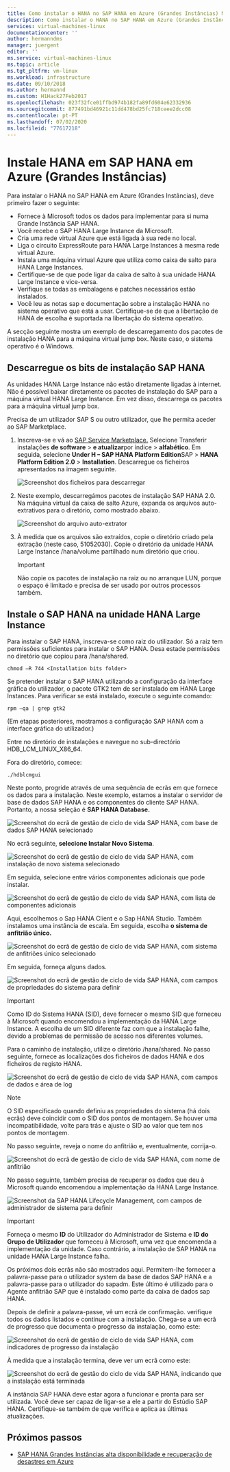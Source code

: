 ```yaml
---
title: Como instalar o HANA no SAP HANA em Azure (Grandes Instâncias) Microsoft Docs
description: Como instalar o HANA no SAP HANA em Azure (Grandes Instâncias).
services: virtual-machines-linux
documentationcenter: ''
author: hermanndms
manager: juergent
editor: ''
ms.service: virtual-machines-linux
ms.topic: article
ms.tgt_pltfrm: vm-linux
ms.workload: infrastructure
ms.date: 09/10/2018
ms.author: hermannd
ms.custom: H1Hack27Feb2017
ms.openlocfilehash: 023f32fce01ffbd974b182fa89fd604e62332936
ms.sourcegitcommit: 877491bd46921c11dd478bd25fc718ceee2dcc08
ms.contentlocale: pt-PT
ms.lasthandoff: 07/02/2020
ms.locfileid: "77617218"
---
```

# <a name="install-hana-on-sap-hana-on-azure-large-instances"></a>Instale HANA em SAP HANA em Azure (Grandes Instâncias)

Para instalar o HANA no SAP HANA em Azure (Grandes Instâncias), deve primeiro fazer o seguinte:
- Fornece à Microsoft todos os dados para implementar para si numa Grande Instância SAP HANA.
- Você recebe o SAP HANA Large Instance da Microsoft.
- Cria uma rede virtual Azure que está ligada à sua rede no local.
- Liga o circuito ExpressRoute para HANA Large Instances à mesma rede virtual Azure.
- Instala uma máquina virtual Azure que utiliza como caixa de salto para HANA Large Instances.
- Certifique-se de que pode ligar da caixa de salto à sua unidade HANA Large Instance e vice-versa.
- Verifique se todas as embalagens e patches necessários estão instalados.
- Você leu as notas sap e documentação sobre a instalação HANA no sistema operativo que está a usar. Certifique-se de que a libertação de HANA de escolha é suportada na libertação do sistema operativo.

A secção seguinte mostra um exemplo de descarregamento dos pacotes de instalação HANA para a máquina virtual jump box. Neste caso, o sistema operativo é o Windows.

## <a name="download-the-sap-hana-installation-bits"></a>Descarregue os bits de instalação SAP HANA
As unidades HANA Large Instance não estão diretamente ligadas à internet. Não é possível baixar diretamente os pacotes de instalação do SAP para a máquina virtual HANA Large Instance. Em vez disso, descarrega os pacotes para a máquina virtual jump box.

Precisa de um utilizador SAP S ou outro utilizador, que lhe permita aceder ao SAP Marketplace.

1. Inscreva-se e vá ao [SAP Service Marketplace.](https://support.sap.com/en/index.html) Selecione Transferir instalações **de software**  >  **e atualizar**por índice  >  **alfabético**. Em seguida, selecione **Under H – SAP HANA Platform Edition**SAP  >  **HANA Platform Edition 2.0**  >  **Installation**. Descarregue os ficheiros apresentados na imagem seguinte.

   ![Screenshot dos ficheiros para descarregar](./media/hana-installation/image16_download_hana.PNG)

2. Neste exemplo, descarregámos pacotes de instalação SAP HANA 2.0. Na máquina virtual da caixa de salto Azure, expanda os arquivos auto-extrativos para o diretório, como mostrado abaixo.

   ![Screenshot do arquivo auto-extrator](./media/hana-installation/image17_extract_hana.PNG)

3. À medida que os arquivos são extraídos, copie o diretório criado pela extração (neste caso, 51052030). Copie o diretório da unidade HANA Large Instance /hana/volume partilhado num diretório que criou.

   > [!Important]
   > Não copie os pacotes de instalação na raiz ou no arranque LUN, porque o espaço é limitado e precisa de ser usado por outros processos também.


## <a name="install-sap-hana-on-the-hana-large-instance-unit"></a>Instale o SAP HANA na unidade HANA Large Instance
Para instalar o SAP HANA, inscreva-se como raiz do utilizador. Só a raiz tem permissões suficientes para instalar o SAP HANA. Desa estade permissões no diretório que copiou para /hana/shared.

```
chmod –R 744 <Installation bits folder>
```

Se pretender instalar o SAP HANA utilizando a configuração da interface gráfica do utilizador, o pacote GTK2 tem de ser instalado em HANA Large Instances. Para verificar se está instalado, execute o seguinte comando:

```
rpm –qa | grep gtk2
```

(Em etapas posteriores, mostramos a configuração SAP HANA com a interface gráfica do utilizador.)

Entre no diretório de instalações e navegue no sub-directório HDB_LCM_LINUX_X86_64. 

Fora do diretório, comece:

```
./hdblcmgui 
```
Neste ponto, progride através de uma sequência de ecrãs em que fornece os dados para a instalação. Neste exemplo, estamos a instalar o servidor de base de dados SAP HANA e os componentes do cliente SAP HANA. Portanto, a nossa seleção é **SAP HANA Database.**

![Screenshot do ecrã de gestão de ciclo de vida SAP HANA, com base de dados SAP HANA selecionado](./media/hana-installation/image18_hana_selection.PNG)

No ecrã seguinte, **selecione Instalar Novo Sistema**.

![Screenshot do ecrã de gestão de ciclo de vida SAP HANA, com instalação de novo sistema selecionado](./media/hana-installation/image19_select_new.PNG)

Em seguida, selecione entre vários componentes adicionais que pode instalar.

![Screenshot do ecrã de gestão de ciclo de vida SAP HANA, com lista de componentes adicionais](./media/hana-installation/image20_select_components.PNG)

Aqui, escolhemos o Sap HANA Client e o Sap HANA Studio. Também instalamos uma instância de escala. Em seguida, escolha **o sistema de anfitrião único.** 

![Screenshot do ecrã de gestão de ciclo de vida SAP HANA, com sistema de anfitriões único selecionado](./media/hana-installation/image21_single_host.PNG)

Em seguida, forneça alguns dados.

![Screenshot do ecrã de gestão de ciclo de vida SAP HANA, com campos de propriedades do sistema para definir](./media/hana-installation/image22_provide_sid.PNG)

> [!Important]
> Como ID do Sistema HANA (SID), deve fornecer o mesmo SID que forneceu à Microsoft quando encomendou a implementação da HANA Large Instance. A escolha de um SID diferente faz com que a instalação falhe, devido a problemas de permissão de acesso nos diferentes volumes.

Para o caminho de instalação, utilize o diretório /hana/shared. No passo seguinte, fornece as localizações dos ficheiros de dados HANA e dos ficheiros de registo HANA.


![Screenshot do ecrã de gestão de ciclo de vida SAP HANA, com campos de dados e área de log](./media/hana-installation/image23_provide_log.PNG)

> [!Note]
> O SID especificado quando definiu as propriedades do sistema (há dois ecrãs) deve coincidir com o SID dos pontos de montagem. Se houver uma incompatibilidade, volte para trás e ajuste o SID ao valor que tem nos pontos de montagem.

No passo seguinte, reveja o nome do anfitrião e, eventualmente, corrija-o. 

![Screenshot do ecrã de gestão de ciclo de vida SAP HANA, com nome de anfitrião](./media/hana-installation/image24_review_host_name.PNG)

No passo seguinte, também precisa de recuperar os dados que deu à Microsoft quando encomendou a implementação da HANA Large Instance. 

![Screenshot da SAP HANA Lifecycle Management, com campos de administrador de sistema para definir](./media/hana-installation/image25_provide_guid.PNG)

> [!Important]
> Forneça o mesmo **ID** do Utilizador do Administrador de Sistema e **ID do Grupo de Utilizador** que forneceu à Microsoft, uma vez que encomenda a implementação da unidade. Caso contrário, a instalação de SAP HANA na unidade HANA Large Instance falha.

Os próximos dois ecrãs não são mostrados aqui. Permitem-lhe fornecer a palavra-passe para o utilizador system da base de dados SAP HANA e a palavra-passe para o utilizador do sapadm. Este último é utilizado para o Agente anfitrião SAP que é instalado como parte da caixa de dados sap HANA.

Depois de definir a palavra-passe, vê um ecrã de confirmação. verifique todos os dados listados e continue com a instalação. Chega-se a um ecrã de progresso que documenta o progresso da instalação, como este:

![Screenshot do ecrã de gestão de ciclo de vida SAP HANA, com indicadores de progresso da instalação](./media/hana-installation/image27_show_progress.PNG)

À medida que a instalação termina, deve ver um ecrã como este:

![Screenshot do ecrã de gestão do ciclo de vida SAP HANA, indicando que a instalação está terminada](./media/hana-installation/image28_install_finished.PNG)

A instância SAP HANA deve estar agora a funcionar e pronta para ser utilizada. Você deve ser capaz de ligar-se a ele a partir do Estúdio SAP HANA. Certifique-se também de que verifica e aplica as últimas atualizações.


## <a name="next-steps"></a>Próximos passos

- [SAP HANA Grandes Instâncias alta disponibilidade e recuperação de desastres em Azure](hana-overview-high-availability-disaster-recovery.md)

